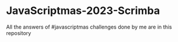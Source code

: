 # JavaScriptmas-2023-Scrimba
All the answers of #javascriptmas challenges done by me are in this repository
